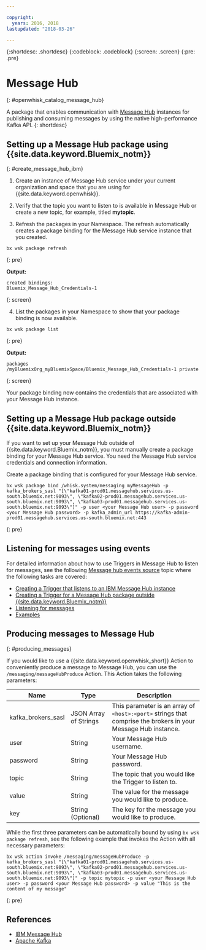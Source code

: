 ```yaml
---

copyright:
  years: 2016, 2018
lastupdated: "2018-03-26"

---
```


{:shortdesc: .shortdesc}
{:codeblock: .codeblock}
{:screen: .screen}
{:pre: .pre}

# Message Hub
{: #openwhisk_catalog_message_hub}

A package that enables communication with [Message Hub](https://developer.ibm.com/messaging/message-hub) instances for publishing and consuming messages by using the native high-performance Kafka API.
{: shortdesc}

## Setting up a Message Hub package using {{site.data.keyword.Bluemix_notm}}
{: #create_message_hub_ibm}

1. Create an instance of Message Hub service under your current organization and space that you are using for {{site.data.keyword.openwhisk}}.

2. Verify that the topic you want to listen to is available in Message Hub or create a new topic, for example, titled **mytopic**.

3. Refresh the packages in your Namespace. The refresh automatically creates a package binding for the Message Hub service instance that you created.
  ```
  bx wsk package refresh
  ```
  {: pre}

  **Output:**
  ```
  created bindings:
  Bluemix_Message_Hub_Credentials-1
  ```
  {: screen}

4. List the packages in your Namespace to show that your package binding is now available.
  ```
  bx wsk package list
  ```
  {: pre}

  **Output:**
  ```
  packages
  /myBluemixOrg_myBluemixSpace/Bluemix_Message_Hub_Credentials-1 private
  ```
  {: screen}

  Your package binding now contains the credentials that are associated with your Message Hub instance.

## Setting up a Message Hub package outside {{site.data.keyword.Bluemix_notm}}

If you want to set up your Message Hub outside of {{site.data.keyword.Bluemix_notm}}, you must manually create a package binding for your Message Hub service. You need the Message Hub service credentials and connection information.

Create a package binding that is configured for your Message Hub service.
```
bx wsk package bind /whisk.system/messaging myMessageHub -p kafka_brokers_sasl "[\"kafka01-prod01.messagehub.services.us-south.bluemix.net:9093\", \"kafka02-prod01.messagehub.services.us-south.bluemix.net:9093\", \"kafka03-prod01.messagehub.services.us-south.bluemix.net:9093\"]" -p user <your Message Hub user> -p password <your Message Hub password> -p kafka_admin_url https://kafka-admin-prod01.messagehub.services.us-south.bluemix.net:443
```
{: pre}

## Listening for messages using events

For detailed information about how to use Triggers in Message Hub to listen for messages, see the following
[Message hub events source](./openwhisk_messagehub.html) topic where the following tasks are covered:
* [Creating a Trigger that listens to an IBM Message Hub instance](./openwhisk_messagehub.html#create_message_hub_trigger)
* [Creating a Trigger for a Message Hub package outside {{site.data.keyword.Bluemix_notm}}](./openwhisk_messagehub.html#create_message_hub_trigger_outside)
* [Listening for messages](./openwhisk_messagehub.html#message_hub_listen)
* [Examples](./openwhisk_messagehub.html#)

## Producing messages to Message Hub
{: #producing_messages}

If you would like to use a {{site.data.keyword.openwhisk_short}} Action to conveniently produce a message to Message Hub, you can use the `/messaging/messageHubProduce` Action. This Action takes the following parameters:

|Name|Type|Description|
|---|---|---|
|kafka_brokers_sasl|JSON Array of Strings|This parameter is an array of `<host>:<port>` strings that comprise the brokers in your Message Hub instance.|
|user|String|Your Message Hub username.|
|password|String|Your Message Hub password.|
|topic|String|The topic that you would like the Trigger to listen to.|
|value|String|The value for the message you would like to produce.|
|key|String (Optional)|The key for the message you would like to produce.|

While the first three parameters can be automatically bound by using `bx wsk package refresh`, see the following example that invokes the Action with all necessary parameters:
```
bx wsk action invoke /messaging/messageHubProduce -p kafka_brokers_sasl "[\"kafka01-prod01.messagehub.services.us-south.bluemix.net:9093\", \"kafka02-prod01.messagehub.services.us-south.bluemix.net:9093\", \"kafka03-prod01.messagehub.services.us-south.bluemix.net:9093\"]" -p topic mytopic -p user <your Message Hub user> -p password <your Message Hub password> -p value "This is the content of my message"
```
{: pre}

## References
- [IBM Message Hub](https://developer.ibm.com/messaging/message-hub/)
- [Apache Kafka](https://kafka.apache.org/)
